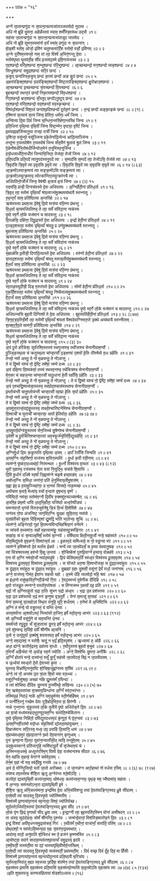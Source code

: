 +++
title = "१६"

+++

अग्ने॑ जा॒तान्प्रणु॑दा नः स॒पत्ना॒न्प्रत्यजा॑ताञ्जातवेदो नुदस्व ।  
अधि॑ नो ब्रूहि सु॒मना॒ अहे॑ळँस्तव॑ स्याम॒ शर्मँस्त्रि॒वरू॑थ उद्भौ ॥१॥  
सह॑सा जा॒तान्प्रणु॑दा नः स॒पत्ना॒न्प्रत्यजा॑तान्नुद जातवेदः ।  
अधि॑ नो ब्रूहि सुमन॒स्यमा॑नो व॒यँ स्या॑म॒ प्रणु॑दा नः स॒पत्ना॑न् ।  
षो॒ळ॒शी स्तोम॒ ओजो॒ द्रवि॑णं चतुश्चत्वारिँ॒श स्तोमो॒ वर्चो॒ द्रवि॑णम् ॥२॥ २  
अ॒ग्नेः पुरी॑षम॒स्यप्सो॒ नाम॒ तां त्वा॒ विश्वे॑ अ॒भिगृ॑णन्तु दे॒वाः ।  
स्तोम॑पृष्ठा घृ॒तव॑ती॒ह सी॑द प्र॒जाव॑द॒स्मे द्रवि॒णाय॑जस्व ॥३॥ ३  
एव॒श्छन्दो॒ वरि॑व॒श्छन्दः॑ श॒म्भूश्छन्दः॑ प॑रि॒भूश्छन्दः॑ । आ॒च्छच्छन्दो॒ मन॒श्छन्दो व्यच॒श्छन्दः॑ ॥४॥ ४  
सिन्धु॒श्छन्दः॑ समु॒द्रश्छन्दः॑ सरि॒रं छन्दः॑ ।  
क॒कुप् छन्द॑स्त्रिक॒कुप् छन्दः॑ का॒व्यं छन्दो॑ अङ कु॒पं छन्दः॑ ॥५॥ ५  
अ॒क्षर॑पङ्क्ति॒श्छन्दः॑ प॒दप॑ङ्क्ति॒श्छन्दो॑ विष्टा॒रप॑ङ्क्ति॒श्छन्दः॑ क्षु॒रोभ्राज॒श्छन्दः॑ ।  
आ॒च्छच्छन्दः॑ प्र॒च्छच्छन्दः॑ सं॒यच्छन्दो॑ वि॒यच्छन्दः॑ ॥६॥ ६  
बृ॒हच्छन्दो॑ रथन्त॒रं छन्दो॑ निका॒यश्छन्दो॑ विव॒धश्छन्दः॑ ।  
गिर॒श्छन्दो॒ भ्रज॒श्छन्दः॑ सँ॒स्तुप् छन्दो॑ऽनु॒ष्टुप् छन्दः॑ ॥७॥ ७  
एव॒श्छन्दो॒ वरि॑व॒श्छन्दो॒ वय॒श्छन्दो॑ वय॒स्कृच्छन्दः॑ ।  
विष्प॑र्धा॒श्छन्दो॑ विशा॒लं छन्द॑श्छ॒दिश्छन्दो॑ दूरोह॒णं छन्दः॑ । त॒न्द्रं छन्दो॑ अङ्का॒ङ्कं छन्दः॑ ॥८॥ (१) ८  
र॒श्मिना॑ स॒त्याय॑ स॒त्यं जि॑न्व॒ प्रेति॑ना॒ धर्म॑णा॒ धर्मं॑ जिन्व ।  
अन्वि॑त्या दि॒वा दिवं॑ जिन्व स॒न्धिना॒न्तरि॑क्षेणा॒न्तरि॑क्षं जिन्व ॥१॥ ९  
प्र॒ति॒धिना॑ पृथि॒व्या पृ॑थि॒वीं जि॑न्व विष्ट॒म्भेन॒ वृष्ट्या॒ वृष्टिं॑ जिन्व ।  
प्र॒वयाह्नाह॑र्जिन्वानु॒या रात्र्या॒ रात्रीं॑ जिन्व ॥२॥ १०  
उ॒शिजा॒ वसु॑भ्यो॒ वसू॑ञ्जिन्व प्रके॒तेना॑दि॒त्येभ्य॑ आदि॒त्याञ्जि॑न्व ।  
तन्तु॑ना रा॒यस्पोषे॑ण रा॒यस्पोषं॑ जिन्व सँस॒र्पेण॑ श्रु॒ताय॑ श्रु॒तं जि॑न्व ॥३॥ ११  
ऐ॒ळेनौष॑धीभि॒रोष॑धीर्जिन्वोत्त॒मेन॑ त॒नूभि॑स्त॒नूर्जि॑न्व ।  
व॒यो॒धसाधी॑ते॒नाधी॑तं जिन्वाभि॒जिता॒ तेज॑सा॒ तेजो॑ जिन्व ॥४॥ १२  
प्र॒ति॒पद॑सि प्रति॒पदे॑ त्वानु॒पद॑स्यनु॒पदे॑ त्वा । स॒म्पद॑सि स॒म्पदे॑ त्वा॒ तेजो॑ऽसि॒ तेज॑से त्वा ॥४॥ १३  
त्रि॒वृद॑सि त्रि॒वृते॑ त्वा प्र॒वृद॑सि प्र॒वृते॑ त्वा । वि॒वृद॑सि वि॒वृते॑ त्वा स॒वृद॑सि स॒वृते॑ त्वा ॥६॥ १४ (८६३)  
आ॒क्र॒मो॑ऽस्याक्र॒माय॑ त्वा सङ्क्र॒मो॑ऽसि सङ्क्र॒माय॑ त्वा ।  
उ॒त्क्र॒मो॑ऽस्युत्क्र॒माय॒ त्वोत्क्रा॑न्तिर॒स्युत्क्रा॑न्त्यै त्वा ।  
अधि॑पतिनो॒र्जोर्जं॑ जिन्व॒ वेष॑श्रीः क्ष॒त्राय॑ क्ष॒त्रं जि॑न्व ॥७॥ (२) १५  
राज्ञ्य॑सि॒ प्राची॒ दिग्वस॑वस्ते दे॒वा अधि॑पतयः । अ॒ग्निर्हे॑ती॒नां प्र॑तिध॒र्ता ॥१॥ १६  
त्रि॒वृत् त्वा॒ स्तोमः॑ पृथि॒व्याँ श्र॑य॒त्वाज्य॑मु॒क्थमव्य॑थायै स्तभ्नातु ।  
र॒थ॒न्त॒रँ साम॒ प्रति॑ष्ठित्या अ॒न्तरि॑क्षे ॥२॥ १७  
ऋष॑यस्त्वा प्रथम॒जा दे॒वेषु॑ दि॒वो मात्र॑या वरि॒म्णा प्र॑थन्तु ।  
वि॒ध॒र्ता चा॒यमधि॑पतिश्च॒ ते त्वा॒ सर्वे॑ संविदा॒ना नाक॑स्य  
पृ॒ष्ठे स्व॒र्गे लो॒के यज॑मानं च सादयन्तु ॥३॥ १८  
वि॒राळ॑सि॒ दक्षि॑णा॒ दिग्रु॒द्रास्ते॑ दे॒वा अधि॑पतयः । इन्द्रो॑ हेती॒नां प्र॑तिध॒र्ता ॥४॥ १९  
प॒ञ्च॒द॒शस्त्वा॒ स्तोमः॑ पृथि॒व्याँ श्र॑यतु॒ प्र उग॑मु॒क्थमव्य॑थायै स्तभ्नातु ।  
बृ॒हत्साम॒ प्रति॑ष्ठित्या अ॒न्तरि॑क्षे ॥५॥ २०  
ऋष॑यस्त्वा प्रथम॒जा दे॒वेषु॑ दि॒वो मात्र॑या वरि॒म्णा प्र॑थन्तु ।  
वि॒ध॒र्ता चा॒यमधि॑पतिश्च॒ ते त्वा॒ सर्वे॑ संविदांना नाक॑स्य  
पृ॒ष्ठे स्व॒र्गे लो॒के यज॑मानं च सादयन्तु ॥६॥ २१  
स॒म्राळ॑सि प्र॒तीची॒ दिगा॑दि॒त्यास्ते॑ दे॒वा अधि॑पतयः । वरु॑णो हेती॒नां प्र॑तिध॒र्ता ॥७॥ २२  
स॒प्तद॒शस्त्वा॒ स्तोमः॑ पृथि॒व्याँ श्र॑यतु मरुत्व॒तीय॑मु॒क्थमव्य॑थायै स्तभ्नातु ।  
वै॒रू॒पँ साम॒ प्रति॑ष्ठित्या अ॒न्तरि॑क्षे ॥८॥ २३  
ऋष॑यस्त्वा प्रथम॒जा दे॒वेषु॑ दि॒वो मात्र॑या वरि॒म्णा प्र॑थन्तु ।  
वि॒ध॒र्ता चा॒यमधि॑पतिश्च॒ ते त्वा॒ सर्वे॑ संविदा॒ना नाक॑स्य  
पृ॒ष्ठे स्व॒र्गे लो॒के यज॑मानं च सादयन्तु ॥९॥ २४  
स्व॒राळ॒स्युदी॑ची॒ दिङ् म॒रुत॑स्ते दे॒वा अधि॑पतयः । सोमो॑ हेती॒नां प्र॑तिध॒र्ता ॥१०॥॥ २५  
ए॒क॒विँ॒शस्त्वा॒ स्तोमः॑ पृथि॒व्याँ श्र॑यतु॒ निष्के॑वल्यमु॒क्थमव्य॑थायै स्तभ्नातु ।  
वै॒रा॒जँ साम॒ प्रति॑ष्ठित्या अ॒न्तरि॑क्षे ॥११॥॥ २६  
ऋष॑यस्त्वा प्रथम॒जा दे॒वेषु॑ दि॒वो मात्र॑या वरि॒म्णा प्र॑थन्तु ।  
वि॒ध॒र्ता चा॒यमधि॑पतिश्च॒ ते त्वा॒ सर्वे॑ संविदा॒ना नाक॑स्य पृ॒ष्ठे स्व॒र्गे लो॒के यज॑मानं च सादयन्तु ॥१२॥ २७  
अधि॑पत्न्यसि बृह॒ती दिग्विश्वे॑ ते दे॒वा अधि॑पतयः । बृह॒स्पति॑र्हेती॒नां प्र॑तिध॒र्ता ॥१३॥ २८ (८७७)  
त्रि॒ण॒व॒त्र॒य॒स्त्रिँ॒शौ त्वा॒ स्तोमौ॑ पृथि॒व्याँ श्र॑यतां वैश्वदेवाग्निमारु॒ते उ॒क्थे अव्य॑थायै स्तभ्नीताम् ।  
शा॒क्व॒र॒रै॒व॒ते साम॑नी॒ प्रति॑ष्ठित्या अ॒न्तरि॑क्षे ॥१४॥ २९  
ऋष॑यस्त्वा प्रथम॒जा दे॒वेषु॑ दि॒वो मात्र॑या वरि॒म्णा प्र॑थन्तु ।  
विध॒र्ता चा॒यमधि॑पतिश्च॒ ते त्वा॒ सर्वे॑ संविदा॒ना नाक॑स्य  
पृ॒ष्ठे स्व॒र्गे लो॒के यज॑मानं च सादयन्तु ॥१५॥ (३) ३०  
अ॒यं पु॒रो हरि॑केशः॒ सूर्य॑रश्मि॒स्तस्य॑ रथगृ॒त्सश्च॒ रथौ॑जाश्च सेनानीग्राम॒ण्यौ॑ ।  
पु॒ञ्जि॒क॒स्थ॒ला च॑ क्रतुस्थ॒ला चा॑प्स॒रसौ॑ द॒ङ्क्ष्णवः॑ प॒शवो॑ हे॒तिः पौ॑रुषेयो व॒धः प्रहे॑तिः ॥१॥ ३१  
तेभ्यो॒ नमो॑ अस्तु॒ ते नो॑ मृळयन्तु॒ ते नो॑ऽवन्तु ।  
ते यं द्वि॒ष्मो यश्च॑ नो॒ द्वेष्टि॒ तमे॑षां॒ जम्भे॑ दध्मः ॥२॥ ३२  
अ॒यं द॑क्षि॒णा वि॒श्वक॑र्मा॒ तस्य॑ रथस्व॒नश्च॒ रथे॑चित्रश्च सेनानीग्राम॒ण्यौ॑ ।  
मे॒न॒का च॑ सहज॒न्या चा॑प्स॒रसौ॑ यातु॒धाना॑ हे॒ती रक्षाँ॑सि॒ प्रहे॑तिः ॥३॥ ३३  
तेभ्यो॒ नमो॑ अस्तु॒ ते नो॑ मृळयन्तु॒ ते नो॑ऽवन्तु । ते यं द्वि॒ष्मो यश्च॑ नो॒ द्वेष्टि॒ तमे॑षां॒ जम्भे॑ दध्मः ॥४॥ ३४  
अ॒यं प॒श्चाद्वि॒श्वव्य॑चा॒स्तस्य॒ रथ॑प्रोत॒श्चास॑मरथश्च सेनानीग्राम॒ण्यौ॑ ।  
प्र॒म्लोच॑न्ती चानु॒म्लोच॑न्ती चाप्स॒रसौ॑ व्या॒घ्रा हे॒तिः स॒र्पा प्रहे॑तिः ॥५॥ ३५  
तेभ्यो॒ नमो॑ अस्तु॒ ते नो॑ मृळयन्तु॒ ते नो॑ऽवन्तु ।  
ते यं द्वि॒ष्मो यश्च॑ नो॒ द्वेष्टि॒ तमे॑षां॒ जम्भे॑ दध्मः ॥६॥ ३६  
अ॒यमु॑त्त॒रात्सं॒यद्व॑सु॒स्तस्य॒ तार्क्ष्य॒श्चारि॑ष्टनेमिश्च सेनानीग्राम॒ण्यौ॑ ।  
वि॒श्वाची॑ च घृ॒ताची॑ चाप्स॒रसा॒ आपो॑ हे॒तिर्वातः॒ प्रहे॑तिः ॥७॥३॥७॥  
तेभ्यो॒ नमो॑ अस्तु॒ ते नो॑ मृळयन्तु॒ ते नो॑ऽवन्तु ।  
ते यं द्वि॒ष्मो यश्च॑ नो॒ द्वेष्टि॒ तमे॑षां॒ जम्भे॑ दध्मः ॥८॥ ३८  
अ॒यमु॒पर्य॒र्वाग्व॑सु॒स्तस्य॑ सेन॒जिच्च॑ सु॒षेण॑श्च सेनानीग्राम॒ण्यौ॑ ।  
उ॒र्वशी॑ च पू॒र्वचि॑त्तिश्चाप्स॒रसा॑ अव॒स्फूर्ज॑न्हे॒तिर्वि॒द्युत्प्रहे॑ति॒ ॥९॥ ३९  
तेभ्यो॒ नमो॑ अस्तु॒ ते नो॑ मृळयन्तु॒ ते नो॑ऽवन्तु।  
ते यं द्वि॒ष्मो यश्च॑ नो॒ द्वेष्टि॒ तमे॑षां॒ जम्भे॑ दध्मः ॥१०॥॥ ४०  
अ॒ग्निर्मू॒र्धा दि॒वः क॒कुत्पतिः॑ पृथि॒व्या अ॒यम् । अ॒पाँ रेताँ॑सि जिन्वति ॥१॥ ४१  
अ॒यम॒ग्निः स॑ह॒स्रिणो॒ वाज॑स्य श॒तिन॒स्पतिः॑ । मू॒र्धा क॒वी र॑यी॒णाम् ॥२॥ ४२  
त्वाम॑ग्ने॒ पुष्क॑रा॒दध्यथ॑र्वा॒ निर॑मन्थत । मू॒र्ध्नो विश्व॑स्य वा॒घतः॑ ॥३॥ ४३ (८९२)  
भुवो॑ य॒ज्ञस्य॒ रज॑सश्च ने॒ता यत्रा॑ नि॒युद्भिः॒ सच॑से शि॒वाभिः॑ ।  
दि॒वि मू॒र्धानं॑ दधिषे स्व॒र्षां जि॒ह्वाम॑ग्ने चकृषे हव्य॒वाह॑म् ॥४॥ ४४  
अबो॑ध्य॒ग्निः स॒मिधा॒ जना॑नां॒ प्रति॑ धे॒नुमि॑वाय॒तीमु॒षास॑म् ।  
य॒ह्वा इ॑व॒ प्र व॒यामु॒ज्जिहा॑नाः॒ प्र भा॒नवः॑ सिस्रते॒ नाक॒मच्छ॑ ॥५॥ ४५  
अवो॑चाम क॒वये॒ मेध्या॑य॒ वचो॑ व॒न्दारु॑ वृष॒भाय॒ वृष्णे॑ ।  
गवि॑ष्ठिरो॒ नम॑सा॒ स्तोम॑म॒ग्नौ दि॒वी॑व रु॒क्ममु॑रु॒व्यञ्च॑मश्रेत् ॥६॥ ४६  
अ॒यमि॒ह प्र॑थ॒मो धा॑यि धा॒तृभि॒र्होता॒ यजि॑ष्ठो अध्व॒रेष्वीड्यः॑ ।  
यमप्न॑वानो॒ भृग॑वो विरुरु॒चुर्वने॑षु चि॒त्रं वि॒भ्वं॑ वि॒शेवि॑शे ॥७॥ ४७  
जन॑स्य गो॒पा अ॑जनिष्ट॒ जागृ॑विर॒ग्निः सु॒दक्षः॑ सुवि॒ताय॒ नव्य॑से ।  
घृ॒तप्र॑तीको बृह॒ता दि॑वि॒स्पृशा॑ द्यु॒मद्वि भा॑ति भर॒तेभ्यः॒ शुचिः॑ ॥८॥ ४८  
त्वाम॑ग्ने॒ अङ्गि॑रसो॒ गुहा॑ हि॒तमन्व॑विन्दच्छिश्रिया॒णं वने॑वने ।  
स जा॑यसे म॒थ्यमा॑नः॒ सहो॑ म॒हत्त्वामा॑हुः॒ सह॑सस्पु॒त्रम॑ङ्गिरः ॥९॥ ४९  
सखा॑यः॒ सं वः॑ स॒म्यञ्च॒मिषँ॒ स्तोमं॑ चा॒ग्नये॑ । वर्षि॑ष्ठाय क्षिती॒नामू॒र्जो नप्त्रे॒ सह॑स्वते ॥१०॥॥ ५०  
सँस॒मिद्यु॑वसे वृष॒न्नग्ने॒ विश्वा॑न्य॒र्य आ । इ॒ळस्प॒दे समि॑ध्यसे॒ स नो॒ वसू॒न्या भ॑र ॥११॥॥ ५१  
त्वाम॑ग्ने ह॒विष्म॑न्तो दे॒वं मर्ता॑स ईळते । मन्ये॑ त्वा जा॒तवे॑दसँ॒ स ह॒व्या व॑क्ष्यानु॒षक् ॥१२॥ ५२  
त्वां चि॑त्रश्रवस्तम॒ हव॑न्ते वि॒क्षु ज॒न्तवः॑ । शो॒चिष्के॑शं पुरुप्रि॒याग्ने॑ ह॒व्याय॒ वोळह॑वे ॥१३॥ ५३  
ए॒ना वो॑ अ॒ग्निं नम॑सो॒र्जो नपा॑त॒माहु॑वे । प्रि॒यं चेति॑ष्ठमर॒तिँ स्व॑ध्व॒रं विश्व॑स्य दू॒तम॒मृत॑म् ॥१४॥ ५४  
विश्व॑स्य दू॒तम॒मृतं॒ विश्व॑स्य दू॒तम॒मृत॑म् । स यो॑जते अरु॒षा वि॒श्वभो॑जसा॒ स दु॑द्रव॒त्स्वा॑हुतः ॥१५॥ ५५  
स दु॑द्रव॒त् स्वा॑हुतः॒ स दु॑द्रव॒त् स्वा॑हुतः । सु॒ब्रह्मा॑ य॒ज्ञः सु॒शमी॒ वसू॑नां दे॒वँ राधो॒ जना॑नाम् ॥१६॥ ५६  
अग्ने॒ वाज॑स्य॒ गोम॑त॒ ईशा॑नः सहसो यहो । अ॒स्मे धे॑हि जातवेदो॒ महि॒ श्रवः॑ ॥१७॥ ५७  
स इ॑धा॒नो वसु॑ष्क॒विर॒ग्निरी॒डेन्यो॑ गि॒रा । रे॒वद॒स्मभ्यं॑ पुर्वणीक दीदिहि ॥१८॥ ५८  
क्ष॒पो रा॑जन्नु॒त त्मनाग्ने॒ वस्तो॑रु॒तोषसः॑ । स ति॑ग्मजम्भ र॒क्षसो॑ दह॒ प्रति॑ ॥१९॥ ५९  
भ॒द्रो नो॑ अ॒ग्निराहु॑तो भ॒द्रा रा॒तिः सु॑भग भ॒द्रो अ॑ध्व॒रः । भ॒द्रा उ॒त प्रश॑स्तयः ॥२०॥॥ ६०  
भ॒द्रा उ॒त प्रश॑स्तयो भ॒द्रं मनः॑ कृणुष्व वृत्र॒तूर्ये॑ । येना॑ स॒मत्सु॑ सा॒सहः॑ ॥२१॥॥ ६१  
येना॑ स॒मत्सु॑ सा॒सहोऽव॑ स्थि॒रा त॑नुहि॒ भूरि॒ शर्ध॑ताम् । व॒नेमा॑ ते अ॒भिष्टि॑भिः ॥२२॥॥ ६२  
अ॒ग्निं तं म॑न्ये॒ यो वसु॒रस्तं॒ यं यन्ति॑ धे॒नवः॑ ।  
अस्त॒मर्व॑न्त आ॒शवोऽस्तं॒ नित्या॑सो वा॒जिन॒ इषँ॑ स्तो॒तृभ्य॒ आभ॑र ॥२३॥ ६३ (९१२)  
सो अ॒ग्निर्यो वसु॑र्गृ॒णे सं यमा॒यन्ति॑ धे॒नवः॑ ।  
समर्व॑न्तो रघु॒द्रुवः॒ सँ सु॑जा॒तासः॑ सू॒रय॒ इषँ॑ स्तो॒तृभ्य॒ आभ॑र ॥२४॥ ६४  
उ॒भे सु॑श्चन्द्र स॒र्पिषो॒ दर्वी॑ श्रीणीष आ॒सनि॑ ।  
उ॒तो न॒ उत्पु॑पूर्या उ॒क्थेषु॑ शवसस्पत॒ इषँ॑ स्तो॒तृभ्य॒ आभ॑र ॥२५॥ ६५  
अग्ने॒ तम॒द्याश्वं॒ न स्तोमैः॒ क्रतुं॒ न भ॒द्रँ हृ॑दि॒स्पृश॑म् । ऋ॒ध्यामा॑ त॒ ओहैः॑ ॥२६॥ ६६  
अधा॒ ह्य॑ग्ने॒ क्रतो॑र्भ॒द्रस्य॒ दक्ष॑स्य सा॒धोः । र॒थीरृ॒तस्य॑ बृह॒तो ब॒भूथ॑ ॥२७॥ ६७  
ए॒भिर्नो॑ अर्कै॒र्भवा॑ नो अ॒र्वाङ् स्व॒र्ण ज्योतिः॑ । अग्ने॒ विश्वे॑भिः सु॒मना॒ अनी॑कैः ॥२८॥ ६८  
अ॒ग्निँ होता॑रं मन्ये॒ दास्व॑न्तं॒ वसुँ॑ सू॒नुँ सह॑सो जा॒तवे॑दसं॒ विप्रं॒ न जा॒तवे॑दसम् ।  
य ऊ॒र्ध्वया॑ स्वध्व॒रो दे॒वो दे॒वाच्या॑ कृ॒पा ।  
घृ॒तस्य॒ विभ्रा॑ष्टि॒मनु॑वष्टि शो॒चिषा॒जुह्वा॑नस्य स॒र्पिषः॑ ॥२९॥६॥९॥  
अग्ने॒ त्वं नो॒ अन्त॑म उ॒त त्रा॒ता शि॒वो भ॑वा वरू॒थ्यः॑ ।  
वसु॑र॒ग्निर्वसु॑श्रवा॒ अच्छा॑ नक्षि द्यु॒मत्त॑मँ र॒यिन्दाः॑ ।  
तं त्वा॑ शोचिष्ठ दीदिवः सु॒म्नाय॑ नू॒नमी॑महे॒ सखि॑भ्यः ॥३०॥॥ (५) ७०  
येन॒ ऋष॑य॒स्तप॑सा स॒त्रमाय॒न्निन्धा॑ना अ॒ग्निँ स्व॑रा॒भर॑न्तः ।  
तस्मि॑न्न॒हं निद॑धे॒ नाके॑ अ॒ग्निं यमा॒हुर्मन॑व स्ती॒र्णब॑र्हिषम् ॥१॥ ७१  
तं पत्नी॑भि॒रनु॑ गच्छेम देवाः पुत्रै॒र्भ्रातृ॑भिरु॒त वा॒ हिर॑ण्यैः ।  
नाकं॑ गृभ्णा॒नाः सु॑कृ॒तस्य॑ लो॒के तृ॒तीये॑ पृ॒ष्ठे अधि॑रोच॒ने दि॒वः ॥२॥ ७२  
आ वा॒चो मध्य॑मरुहद्भुर॒ण्युर॒यम॒ग्निः सत्प॑ति॒श्चेकि॑तानः ।  
पृ॒ष्ठे पृ॑थि॒व्या निहि॑तो॒ दवि॑द्युतदधस्प॒दं कृ॑णुतां॒ ये पृ॑त॒न्यवः॑ ॥३॥ ७३  
अ॒यम॒ग्निर्वी॒रत॑मो वयो॒धाः स॑ह॒स्रियो॑ द्योतता॒मप्र॑युच्छन् ।  
वि॒भ्राज॑मानः सरि॒रस्य॒ मध्य॒ उप॒ प्रया॑हि दि॒व्यानि॒ धाम॑ ॥४॥ ७४  
सं॒प्रच्य॑वध्व॒मुप॑ सं॒प्रया॒ताग्ने प॒थो दे॑व॒याना॑न् कृणुध्वम् ।  
पुनः॑ कृण्वा॒ना पि॒तरा॒ युवा॑ना॒न्वाताँ॑सी॒त् त्वयि॒ तन्तु॑मे॒तम् ॥५॥ ७५  
उद्बु॑ध्यस्वाग्ने॒ प्रति॑जागृहि॒ त्वमि॑ष्टापू॒र्ते सँ सृ॑जेथाम॒यं च॑ ।  
अ॒स्मिन्त्स॒धस्थे॒ अध्युत्त॑रस्मि॒न् विश्वे॑ देवा॒ यज॑मानाश्च सीदत ॥६॥ ७६  
येन॒ वह॑सि स॒हस्रं॒ येना॑ग्ने सर्ववेद॒सम् ।  
तेने॒मं य॒ज्ञं नो॑ नय॒ स्व॑र्दे॒वेषु॒ गन्त॑वे ॥७॥ ७७  
अ॒यं ते॒ योनि॑रृ॒त्वियो॒ यतो॑ जा॒तो अरो॑चथाः । तं जा॒नन्न॑ग्न आरो॒हाथा॑ नो वर्धया र॒यिम् ॥८॥ (६) ७८ (९२७)  
तप॑श्च तप॒स्य॑श्च शैशि॒रा ऋ॒तू अ॒ग्नेर॑न्तः श्ले॒षो॑ऽसि॒ ।  
कल्पे॑तां॒ द्यावा॑पृथि॒वी कल्प॑न्ता॒माप॒ ओष॑धयः॒ कल्प॑न्ताम॒ग्नयः॒ पृथ॒ङ् मम॒ ज्यैष्ठ्या॑य॒ सव्र॑ताः ।  
ये अ॒ग्नयः॒ सम॑नसोऽन्त॒रा द्यावा॑पृथि॒वी इ॒मे ।  
शै॒शि॒रा ऋ॒तू अ॑भि॒कल्प॑माना॒ इन्द्र॑मिव दे॒वा अ॑भि॒संवि॑शन्तु॒ तया॑ दे॒वत॑याङ्गिर॒स्वद् ध्रु॒वे सी॑दतम् ।  
प॒रमे॒ष्ठी त्वा॑ सादयतु दि॒वस्पृ॒ष्ठे ज्योति॑ष्मतीम् ।  
विश्व॑स्मै प्रा॒णाया॑पा॒नाय॑ व्या॒नाया॒ विश्वं॒ ज्योति॑र्यच्छ।  
सूर्य॒स्तेऽधि॑पति॒स्तया॑ दे॒वत॑याङ्गिर॒स्वद् ध्रु॒वा सी॑द ॥१॥ ७९  
लो॒कं पृ॑ण छि॒द्रं पृ॒णाथो॑ सीद ध्रु॒वा त्वम् । इ॒न्द्रा॒ग्नी त्वा॒ बृह॒स्पति॑र॒स्मिन् योना॑ असीषदन् ॥२॥ ८०  
ता अ॑स्य॒ सूद॑दोहसः॒ सोमँ॑ श्रीणन्ति॒ पृश्न॑यः । जन्म॑न्दे॒वानां॒ विश॑स्त्रि॒ष्वारो॑च॒ने दि॒वः ॥३॥ ८१  
इन्द्रं॒ विश्वा॑ अवीवृधन्त्समु॒द्रव्य॑चसं॒ गिरः॑ । र॒थीत॑मँ र॒थीनां॒ वाजा॑नाँ॒ सत्प॑तिं॒ पति॑म् ॥४॥ ८२  
प्रोथ॒दश्वो॒ न यव॑सेऽवि॒ष्यन्य॒दा म॒हः सं॒वर॑णा॒द्व्यस्था॑त् ।  
आद॑स्य॒ वातो॒ अनु॑वाति शो॒चिरध॑ स्म ते॒ व्रज॑नं कृ॒ष्णम॑स्ति ॥५॥ ८३  
आ॒योष्ट्वा॒ सद॑ने सादया॒म्यव॑तश्छा॒यायाँ समु॒द्रस्य॒ हृद॑ये ।  
र॒श्मी॒वतीं॒ भास्व॑ती॒मा या द्यां भास्यापृ॑थि॒वीमोर्व॒न्तरि॑क्षम् ।  
प॒र॒मे॒ष्ठी त्वा॑ सादयतु दि॒वस्पृ॒ष्ठे व्यच॑स्वतीं॒ प्रथ॑स्वती॒म् । दिवं॑ यच्छ॒ दिवं॑ दृँह॒ दिवं॒ मा हिँ॑सीः ।  
विश्व॑स्मै प्रा॒णाया॑पा॒नाय॑ व्या॒नायो॑दा॒नाय॑ प्रति॒ष्ठायै॑ च॒रित्रा॑य ।  
सूर्य॑स्त्वा॒भिपा॑तु म॒ह्या स्व॒स्त्या छ॒र्दिषा॒ शंत॑मेन॒ तया॑ दे॒वत॑याङ्गिर॒स्वद् ध्रु॒वे सी॑दतम् ॥६॥ ८४  
स॒हस्र॑स्य प्र॒मासि॑ स॒हस्र॑स्य प्रति॒मासि॑ स॒हस्र॑स्यो॒न्मासि॑ सा॒ह॒स्रो॑ऽसि स॒हस्रा॑य त्वा ॥७॥(७) ८५ (९३४)  
॥इति शुक्लयजुः काण्वसंहितायां षोडशोऽध्यायः॥ (१६)